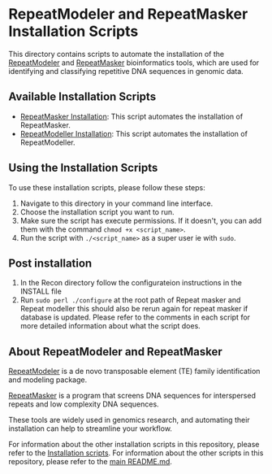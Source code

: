 # RepeatModeler and RepeatMasker Installation Scripts

This directory contains scripts to automate the installation of the [RepeatModeler](http://www.repeatmasker.org/RepeatModeler/) and [RepeatMasker](http://www.repeatmasker.org/) bioinformatics tools, which are used for identifying and classifying repetitive DNA sequences in genomic data.

## Available Installation Scripts

- [RepeatMasker Installation](./repeat_masker.sh): This script automates the installation of RepeatMasker.
- [RepeatModeller Installation](./repeat_modeller.sh): This script automates the installation of RepeatModeller.


## Using the Installation Scripts

To use these installation scripts, please follow these steps:

1. Navigate to this directory in your command line interface.
2. Choose the installation script you want to run.
3. Make sure the script has execute permissions. If it doesn't, you can add them with the command `chmod +x <script_name>`.
4. Run the script with `./<script_name>` as a super user ie with `sudo`.
## Post installation
1. In the Recon  directory follow the configurateion instructions in the INSTALL file
2. Run `sudo perl ./configure` at the root path of Repeat masker and Repeat modeller this should also be rerun again for 
   repeat masker if database is updated.
Please refer to the comments in each script for more detailed information about what the script does.

## About RepeatModeler and RepeatMasker

[RepeatModeler](http://www.repeatmasker.org/RepeatModeler/) is a de novo transposable element (TE) family identification and modeling package.

[RepeatMasker](http://www.repeatmasker.org/) is a program that screens DNA sequences for interspersed repeats and low complexity DNA sequences.

These tools are widely used in genomics research, and automating their installation can help to streamline your workflow.

For information about the other installation scripts in this repository, please refer to the [ Installation scripts](../../README.md).
For information about the other scripts in this repository, please refer to the [main README.md](../../README.md).
